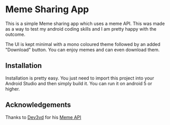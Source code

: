
# Meme Sharing App

This is a simple Meme sharing app which uses a meme API. This was made as a way to test my android coding skills and I am pretty happy with the outcome.
  
The UI is kept minimal with a mono coloured theme followed by an added "Download" button.
You can enjoy memes and can even download them.

## Installation

Installation is pretty easy. 
You just need to import this project into your Android Studio and then simply build it.
You can run it on android 5 or higher.

    
## Acknowledgements

Thanks to [Dev3vd](https://github.com/D3vd) for his [Meme API](https://github.com/D3vd/Meme_Api)
